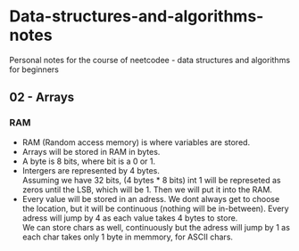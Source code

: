 # Data-structures-and-algorithms-notes
Personal notes for the course of neetcodee - data structures and algorithms for beginners
## 02 - Arrays
### RAM
* RAM (Random access memory) is where variables are stored.
* Arrays will be stored in RAM in bytes. 
* A byte is 8 bits, where bit is a 0 or 1.
* Intergers are represented by 4 bytes.  
Assuming we have 32 bits, (4 bytes * 8 bits) int 1 will be represeted as zeros until the LSB, which will be 1. Then we will put it into the RAM.
* Every value will be stored in an adress. We dont always get to choose the location, but it will be continuous (nothing will be in-between). Every adress will jump by 4 as each value takes 4 bytes to store.  
We can store chars as well, continuously but the adress will jump by 1 as each char takes only 1 byte in memmory, for ASCII chars.
